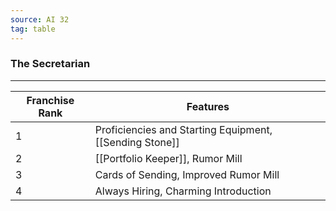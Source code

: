 ```yaml
---
source: AI 32
tag: table
---
```


### The Secretarian
---
|Franchise Rank|Features|
|----|------------|
|1|Proficiencies and Starting Equipment, [[Sending Stone]]|
|2|[[Portfolio Keeper]], Rumor Mill|
|3|Cards of Sending, Improved Rumor Mill|
|4|Always Hiring, Charming Introduction|

